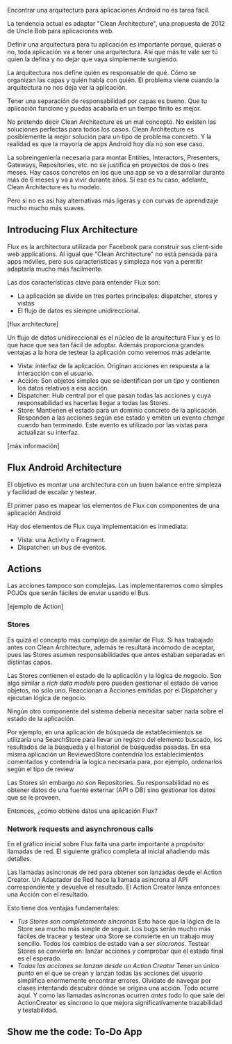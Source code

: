 Encontrar una arquitectura para aplicaciones Android no es tarea fácil. 

La tendencia actual es adaptar "Clean Architecture", una propuesta de 2012 de Uncle Bob para aplicaciones web. 

Definir una arquitectura para tu aplicación es importante porque, quieras o no, toda aplicación va a tener una arquitectura. Así que más te vale ser tú quien la defina y no dejar que vaya simplemente surgiendo. 

La arquitectura nos define quién es responsable de qué. Cómo se organizan las capas y quién habla con quién. 
El problema viene cuando la arquitectura no nos deja ver la aplicación. 

Tener una separación de responsabilidad por capas es bueno. Que tu aplicación funcione y puedas acabarla en un tiempo finito es mejor. 

No pretendo decir Clean Architecture es un mal concepto. No existen las soluciones perfectas para todos los casos. Clean Architecture es posiblemente la mejor solución para un tipo de problema concreto. 
Y la realidad es que la mayoría de apps Android hoy día no son ese caso.

La sobreingeniería necesaria para montar Entities, Interactors, Presenters, Gateways, Repositories, etc. no se justifica en proyectos de dos o tres meses. 
Hay casos concretos en los que una app se va a desarrollar durante más de 6 meses y va a vivir durante años. Si ese es tu caso, adelante, Clean Architecture es tu modelo.

Pero si no es así hay alternativas más ligeras y con curvas de aprendizaje mucho mucho más suaves.

## Introducing Flux Architecture

Flux es la architectura utilizada por Facebook para construir sus client-side web applications. Al igual que "Clean Architecture" no está pensada para apps móviles, pero sus características y simpleza nos van a permitir adaptarla mucho más facilmente.

Las dos características clave para entender Flux son:

- La aplicación se divide en tres partes principales: dispatcher, stores y vistas
- El flujo de datos es siempre unidireccional.


[flux architecture]

Un flujo de datos unidireccional es el núcleo de la arquitectura Flux y es lo que hace que sea tan fácil de adoptar. Además proporciona grandes ventajas a la hora de testear la aplicación como veremos más adelante.

- Vista: interfaz de la aplicación. Originan acciones en respuesta a la interacción con el usuario.
- Acción: Son objetos simples que se identifican por un _tipo_ y contienen los datos relativos a esa acción.
- Dispatcher: Hub central por el que pasan todas las acciones y cuya responsabilidad es hacerlas llegar a todas las Stores.
- Store: Mantienen el estado para un dominio concreto de la aplicación. Responden a las acciones según ese estado y emiten un evento _change_ cuando han terminado. Este evento es utilizado por las vistas para actualizar su interfaz.

[más información]

## Flux Android Architecture

El objetivo es montar una architectura con un buen balance entre simpleza y facilidad de escalar y testear. 

El primer paso es mapear los elementos de Flux con componentes de una aplicación Android

Hay dos elementos de Flux cuya implementación es inmediata:

- Vista: una Activity o Fragment.
- Dispatcher: un bus de eventos.

## Actions

Las acciones tampoco son complejas. Las implementaremos como simples POJOs que serán fáciles de enviar usando el Bus.

[ejemplo de Action]


### Stores

Es quizá el concepto más complejo de asimilar de Flux. Si has trabajado antes con Clean Architecture, además te resultará incómodo de aceptar, pues las Stores asumen responsabilidades que antes estaban separadas en distintas capas.

Las Stores contienen el estado de la aplicación y la lógica de negocio. Son algo similar a _rich data models_ pero pueden gestionar el estado de varios objetos, no sólo uno. 
Reaccionan a Acciones emitidas por el Dispatcher y ejecutan lógica de negocio.

Ningún otro componente del sistema debería necesitar saber nada sobre el estado de la aplicación.

Por ejemplo, en una aplicación de búsqueda de establecimientos se utilizaría una SearchStore para llevar un registro del elemento buscado, los resultados de la búsqueda y el historial de búsquedas pasadas. En esa misma aplicación un ReviewedStore contendría los establecimientos comentados y contendría la logica necesaria para, por ejemplo, ordenarlos según el tipo de review

Las Stores sin embargo *no* son Repositories. Su responsabilidad no es obtener datos de una fuente externar (API o DB) sino gestionar los datos que se le proveen. 

Entonces, ¿cómo obtiene datos una aplicación Flux?

### Network requests and asynchronous calls

En el gráfico inicial sobre Flux falta una parte importante a propósito: llamadas de red. 
El siguiente gráfico completa al inicial añadiendo más detalles.

Las llamadas asíncronas de red para obtener son lanzadas desde el Action Creator. 
Un Adaptador de Red hace la llamada asíncrona al API correspondiente y devuelve el resultado. El Action Creator lanza entonces una Acción con el resultado.

Esto tiene dos ventajas fundamentales:

- *Tus Stores son completamente síncronas* Esto hace que la lógica de la Store sea mucho más simple de seguir. Los bugs serán mucho más fáciles de tracear y testear una Store se convierte en un trabajo muy sencillo. Todos los cambios de estado van a ser *síncronos*. Testear Stores se convierte en: lanzar acciones y comprobar que el estado final es el esperado.
- *Todas las acciones se lanzan desde un Action Creator* Tener un único punto en el que se crean y lanzan todas las acciones del usuario simplifica enormemente encontrar errores. Olvídate de navegar por clases intentando descubrir dónde se origina una acción. Todo ocurre aquí. Y como las llamadas asíncronas ocurren _antes_ todo lo que sale del ActionCreator es síncrono lo que mejora significativamente trazabilidad y testabilidad.

## Show me the code: To-Do App




